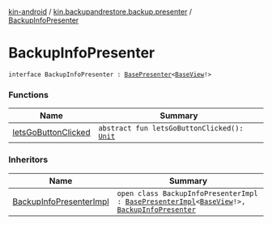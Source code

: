 [kin-android](../../index.md) / [kin.backupandrestore.backup.presenter](../index.md) / [BackupInfoPresenter](./index.md)

# BackupInfoPresenter

`interface BackupInfoPresenter : `[`BasePresenter`](../../kin.backupandrestore.base/-base-presenter/index.md)`<`[`BaseView`](../../kin.backupandrestore.base/-base-view.md)`!>`

### Functions

| Name | Summary |
|---|---|
| [letsGoButtonClicked](lets-go-button-clicked.md) | `abstract fun letsGoButtonClicked(): `[`Unit`](https://kotlinlang.org/api/latest/jvm/stdlib/kotlin/-unit/index.html) |

### Inheritors

| Name | Summary |
|---|---|
| [BackupInfoPresenterImpl](../-backup-info-presenter-impl/index.md) | `open class BackupInfoPresenterImpl : `[`BasePresenterImpl`](../../kin.backupandrestore.base/-base-presenter-impl/index.md)`<`[`BaseView`](../../kin.backupandrestore.base/-base-view.md)`!>, `[`BackupInfoPresenter`](./index.md) |
